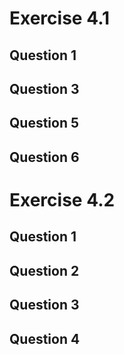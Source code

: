 Exercise 4.1
============

Question 1
----------


Question 3
----------


Question 5
----------


Question 6
----------


Exercise 4.2
============

Question 1
----------


Question 2
----------


Question 3
----------


Question 4
----------
